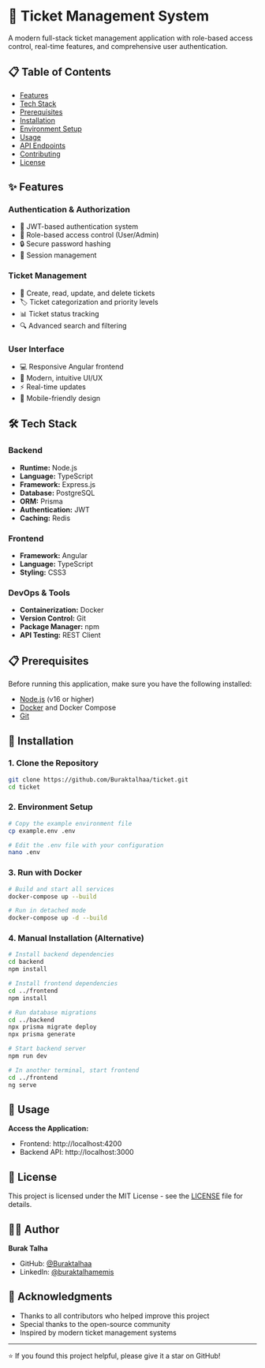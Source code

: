 # 🎫 Ticket Management System

A modern full-stack ticket management application with role-based access control, real-time features, and comprehensive user authentication.

## 📋 Table of Contents
- [Features](#features)
- [Tech Stack](#tech-stack)
- [Prerequisites](#prerequisites)
- [Installation](#installation)
- [Environment Setup](#environment-setup)
- [Usage](#usage)
- [API Endpoints](#api-endpoints)
- [Contributing](#contributing)
- [License](#license)

## ✨ Features

### Authentication & Authorization
- 🔐 JWT-based authentication system
- 👥 Role-based access control (User/Admin)
- 🔒 Secure password hashing
- 📱 Session management

### Ticket Management
- 📝 Create, read, update, and delete tickets
- 🏷️ Ticket categorization and priority levels
- 📊 Ticket status tracking
- 🔍 Advanced search and filtering

### User Interface
- 💻 Responsive Angular frontend
- 🎨 Modern, intuitive UI/UX
- ⚡ Real-time updates
- 📱 Mobile-friendly design

## 🛠️ Tech Stack

### Backend
- **Runtime:** Node.js
- **Language:** TypeScript
- **Framework:** Express.js
- **Database:** PostgreSQL
- **ORM:** Prisma
- **Authentication:** JWT
- **Caching:** Redis

### Frontend
- **Framework:** Angular
- **Language:** TypeScript
- **Styling:** CSS3

### DevOps & Tools
- **Containerization:** Docker
- **Version Control:** Git
- **Package Manager:** npm
- **API Testing:** REST Client

## 📋 Prerequisites

Before running this application, make sure you have the following installed:

- [Node.js](https://nodejs.org/) (v16 or higher)
- [Docker](https://www.docker.com/) and Docker Compose
- [Git](https://git-scm.com/)

## 🚀 Installation

### 1. Clone the Repository
```bash
git clone https://github.com/Buraktalhaa/ticket.git
cd ticket
```

### 2. Environment Setup
```bash
# Copy the example environment file
cp example.env .env

# Edit the .env file with your configuration
nano .env
```

### 3. Run with Docker
```bash
# Build and start all services
docker-compose up --build

# Run in detached mode
docker-compose up -d --build
```

### 4. Manual Installation (Alternative)
```bash
# Install backend dependencies
cd backend
npm install

# Install frontend dependencies
cd ../frontend
npm install

# Run database migrations
cd ../backend
npx prisma migrate deploy
npx prisma generate

# Start backend server
npm run dev

# In another terminal, start frontend
cd ../frontend
ng serve
```

## 🔧 Usage

**Access the Application:**
   - Frontend: http://localhost:4200
   - Backend API: http://localhost:3000

## 📝 License

This project is licensed under the MIT License - see the [LICENSE](LICENSE) file for details.

## 👨‍💻 Author

**Burak Talha**
- GitHub: [@Buraktalhaa](https://github.com/Buraktalhaa)
- LinkedIn: [@buraktalhamemis](www.linkedin.com/in/buraktalhamemis)

## 🙏 Acknowledgments

- Thanks to all contributors who helped improve this project
- Special thanks to the open-source community
- Inspired by modern ticket management systems

---

⭐ If you found this project helpful, please give it a star on GitHub!